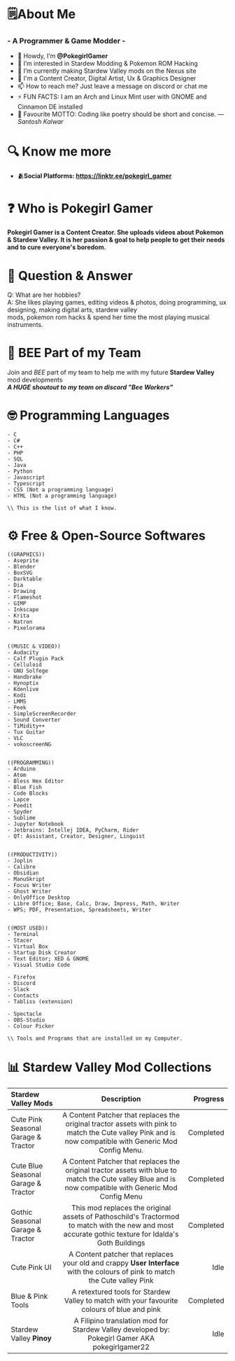 # **🗒️About Me**
### - A Programmer & Game Modder -
- 👋 Howdy, I’m **@PokegirlGamer**
- 👀 I’m interested in Stardew Modding & Pokemon ROM Hacking
- 🌱 I’m currently making Stardew Valley mods on the Nexus site
- 💞️ I'm a Content Creator, Digital Artist, Ux & Graphics Designer
- 📫 How to reach me? Just leave a message on discord or chat me
- ⚡ FUN FACTS: I am an Arch and Linux Mint user with GNOME and Cinnamon DE installed
- 💬 Favourite MOTTO: Coding like poetry should be short and concise. *― Santosh Kalwar*

# **🔍 Know me more**
- **🫂Social Platforms: https://linktr.ee/pokegirl_gamer**

# **❓ Who is Pokegirl Gamer**
**Pokegirl Gamer is a Content Creator. She uploads videos about Pokemon & Stardew Valley. It is her passion & goal to help people to get their needs and to cure everyone's boredom.**

# **📨 Question & Answer**

Q: What are her hobbies?\
A: She likes playing games, editing videos & photos, doing programming, ux designing, making digital arts, stardew valley\
mods, pokemon rom hacks & spend her time the most playing musical instruments.

# **🐝 BEE Part of my Team**
Join and *BEE* part of my team to help me with my future **Stardew Valley** mod developments\
***A HUGE shoutout to my team on discord "Bee Workers"***


# **🤓 Programming Languages**
```
- C
- C#
- C++
- PHP
- SQL
- Java
- Python
- Javascript
- Typescript
- CSS (Not a programming language)
- HTML (Not a programming language)

\\ This is the list of what I know.
```

# **⚙️ Free & Open-Source Softwares**
```
((GRAPHICS))
- Aseprite
- Blender
- BoxSVG
- Darktable
- Dia
- Drawing
- Flameshot
- GIMP
- Inkscape
- Krita
- Natron
- Pixelorama


((MUSIC & VIDEO))
- Audacity
- Calf Plugin Pack
- Celluloid
- GNU Solfege
- Handbrake
- Hynoptix
- Kdenlive
- Kodi
- LMMS
- Peek
- SimpleScreenRecorder
- Sound Converter
- TiMidity++
- Tux Guitar
- VLC
- vokoscreenNG


((PROGRAMMING))
- Arduino
- Atom
- Bless Hex Editor
- Blue Fish
- Code Blocks
- Lapce
- Poedit
- Spyder
- Sublime
- Jupyter Notebook
- Jetbrains: Intellej IDEA, PyCharm, Rider
- QT: Assistant, Creator, Designer, Linguist


((PRODUCTIVITY))
- Joplin
- Calibre
- Obsidian
- ManuSkript
- Focus Writer
- Ghost Writer
- OnlyOffice Desktop
- Libre Office; Base, Calc, Draw, Impress, Math, Writer
- WPS; PDF, Presentation, Spreadsheets, Writer


((MOST USED))
- Terminal
- Stacer
- Virtual Box
- Startup Disk Creator
- Text Editor; XED & GNOME
- Visual Studio Code

- Firefox
- Discord
- Slack
- Contacts
- Tabliss (extension)

- Spectacle
- OBS-Studio
- Colour Picker

\\ Tools and Programs that are installed on my Computer.
```

# **📊 Stardew Valley Mod Collections**


| Stardew Valley Mods      | Description | Progress     |
| :---        |    :----:   |          ---: |
| Cute Pink Seasonal Garage & Tractor      | A Content Patcher that replaces the original tractor assets with pink to match the Cute valley Pink and is now compatible with Generic Mod Config Menu.       | Completed  |
| Cute Blue Seasonal Garage & Tractor   | A Content Patcher that replaces the original tractor assets with blue to match the Cute valley Blue and is now compatible with Generic Mod Config Menu        | Completed |
| Gothic Seasonal Garage & Tractor      | This mod replaces the original assets of Pathoschild's Tractormod to match with the new and most accurate gothic texture for Idalda's Goth Buildings       | Completed  |
| Cute Pink UI | A Content patcher that replaces your old and crappy **User Interface** with the colours of pink to match the Cute valley Pink | Idle |
| Blue & Pink Tools | A retextured tools for Stardew Valley to match with your favourite colours of blue and pink | Completed |
| Stardew Valley **Pinoy** | A Filipino translation mod for Stardew Valley developed by: Pokegirl Gamer AKA pokegirlgamer22 | Idle |

<!---
Pokegirlgamer/Pokegirlgamer is a ✨ special ✨ repository because its `README.md` (this file) appears on your GitHub profile.
You can click the Preview link to take a look at your changes.
--->
